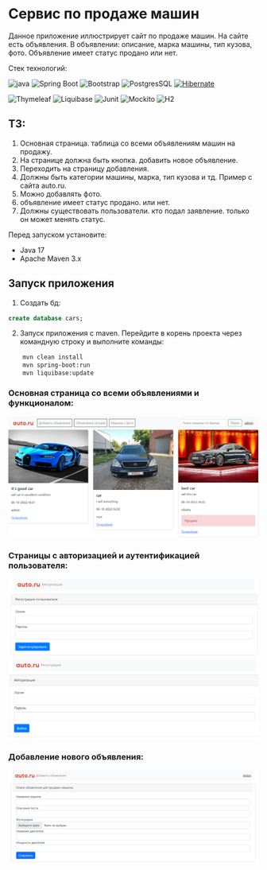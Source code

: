 # Сервис по продаже машин

Данное приложение иллюстрирует сайт по продаже машин.
На сайте есть объявления. В объявлении: описание, марка машины, тип кузова, фото. Объявление имеет статус продано или нет.

Стек технологий: 

![java](https://img.shields.io/badge/Java-ED8B00?style=for-the-badge&logo=java&logoColor=white)
![Spring Boot](https://img.shields.io/badge/Spring_Boot-F2F4F9?style=for-the-badge&logo=spring-boot)
![Bootstrap](https://img.shields.io/badge/Bootstrap-563D7C?style=for-the-badge&logo=bootstrap&logoColor=white)
![PostgresSQL](https://img.shields.io/badge/PostgreSQL-316192?style=for-the-badge&logo=postgresql&logoColor=white)
[![Hibernate](https://img.shields.io/badge/Hibernate-59666C?style=for-the-badge&logo=Hibernate&logoColor=white)](https://hibernate.org/)

![Thymeleaf](https://img.shields.io/badge/Thymeleaf-3.0.15-blue)
![Liquibase](https://img.shields.io/badge/Liquibase-core-red)
![Junit](https://img.shields.io/badge/Junit-test-red)
![Mockito](https://img.shields.io/badge/Mockito-test-brightgreen)
![H2](https://img.shields.io/badge/H2-Database-yellowgreen)

## ТЗ:
1. Основная страница. таблица со всеми объявлениям машин на продажу.
2. На странице должна быть кнопка. добавить новое объявление.
3. Переходить на страницу добавления.
4. Должны быть категории машины, марка, тип кузова и тд. Пример с сайта auto.ru.
5. Можно добавлять фото.
6. объявление имеет статус продано. или нет.
7. Должны существовать пользователи. кто подал заявление. только он может менять статус.

Перед запуском установите:

- Java 17
- Apache Maven 3.x

## Запуск приложения

1. Создать бд:
```sql
create database cars;
```

2. Запуск приложения с maven. Перейдите в корень проекта через командную строку и выполните команды:
```
    mvn clean install
    mvn spring-boot:run
    mvn liquibase:update
```


### Основная страница со всеми объявлениями и функционалом:
![](utils/gn.png)

### Страницы с авторизацией и аутентификацией пользователя: 
![](utils/reg.png)
![](utils/auth.png)

### Добавление нового объявления:
![](utils/add.png)




